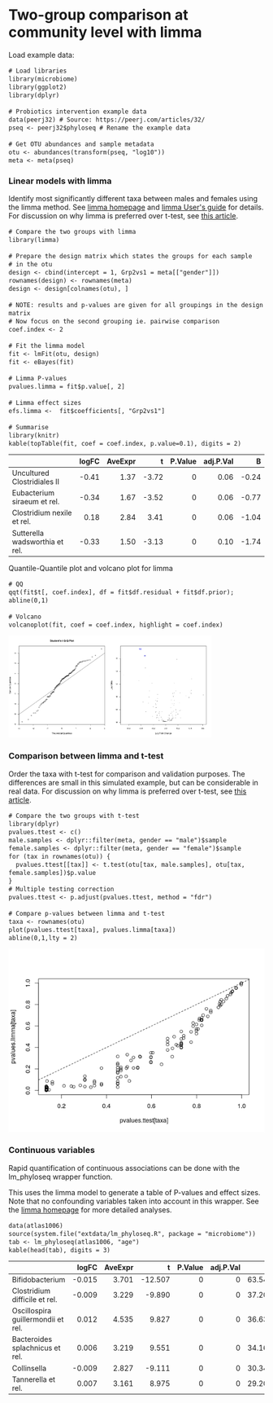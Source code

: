 <!--
  %\VignetteEngine{knitr::rmarkdown}
  %\VignetteIndexEntry{microbiome tutorial - limma}
  %\usepackage[utf8]{inputenc}
  %\VignetteEncoding{UTF-8}  
-->
Two-group comparison at community level with limma
==================================================

Load example data:

    # Load libraries
    library(microbiome)
    library(ggplot2)
    library(dplyr)

    # Probiotics intervention example data 
    data(peerj32) # Source: https://peerj.com/articles/32/
    pseq <- peerj32$phyloseq # Rename the example data

    # Get OTU abundances and sample metadata
    otu <- abundances(transform(pseq, "log10"))
    meta <- meta(pseq)

### Linear models with limma

Identify most significantly different taxa between males and females
using the limma method. See [limma
homepage](http://bioinf.wehi.edu.au/limma/) and [limma User's
guide](http://www.lcg.unam.mx/~lcollado/R/resources/limma-usersguide.pdf)
for details. For discussion on why limma is preferred over t-test, see
[this
article](http://www.plosone.org/article/info:doi/10.1371/journal.pone.0012336).

    # Compare the two groups with limma
    library(limma)

    # Prepare the design matrix which states the groups for each sample
    # in the otu
    design <- cbind(intercept = 1, Grp2vs1 = meta[["gender"]])
    rownames(design) <- rownames(meta)
    design <- design[colnames(otu), ]

    # NOTE: results and p-values are given for all groupings in the design matrix
    # Now focus on the second grouping ie. pairwise comparison
    coef.index <- 2
         
    # Fit the limma model
    fit <- lmFit(otu, design)
    fit <- eBayes(fit)

    # Limma P-values
    pvalues.limma = fit$p.value[, 2]

    # Limma effect sizes
    efs.limma <-  fit$coefficients[, "Grp2vs1"]

    # Summarise
    library(knitr)
    kable(topTable(fit, coef = coef.index, p.value=0.1), digits = 2)

<table>
<thead>
<tr class="header">
<th></th>
<th align="right">logFC</th>
<th align="right">AveExpr</th>
<th align="right">t</th>
<th align="right">P.Value</th>
<th align="right">adj.P.Val</th>
<th align="right">B</th>
</tr>
</thead>
<tbody>
<tr class="odd">
<td>Uncultured Clostridiales II</td>
<td align="right">-0.41</td>
<td align="right">1.37</td>
<td align="right">-3.72</td>
<td align="right">0</td>
<td align="right">0.06</td>
<td align="right">-0.24</td>
</tr>
<tr class="even">
<td>Eubacterium siraeum et rel.</td>
<td align="right">-0.34</td>
<td align="right">1.67</td>
<td align="right">-3.52</td>
<td align="right">0</td>
<td align="right">0.06</td>
<td align="right">-0.77</td>
</tr>
<tr class="odd">
<td>Clostridium nexile et rel.</td>
<td align="right">0.18</td>
<td align="right">2.84</td>
<td align="right">3.41</td>
<td align="right">0</td>
<td align="right">0.06</td>
<td align="right">-1.04</td>
</tr>
<tr class="even">
<td>Sutterella wadsworthia et rel.</td>
<td align="right">-0.33</td>
<td align="right">1.50</td>
<td align="right">-3.13</td>
<td align="right">0</td>
<td align="right">0.10</td>
<td align="right">-1.74</td>
</tr>
</tbody>
</table>

Quantile-Quantile plot and volcano plot for limma

    # QQ
    qqt(fit$t[, coef.index], df = fit$df.residual + fit$df.prior); abline(0,1)

    # Volcano
    volcanoplot(fit, coef = coef.index, highlight = coef.index)

<img src="limma_files/figure-markdown_strict/limma-qq-1.png" width="200px" /><img src="limma_files/figure-markdown_strict/limma-qq-2.png" width="200px" />

### Comparison between limma and t-test

Order the taxa with t-test for comparison and validation purposes. The
differences are small in this simulated example, but can be considerable
in real data. For discussion on why limma is preferred over t-test, see
[this
article](http://www.plosone.org/article/info:doi/10.1371/journal.pone.0012336).

    # Compare the two groups with t-test
    library(dplyr)
    pvalues.ttest <- c()
    male.samples <- dplyr::filter(meta, gender == "male")$sample
    female.samples <- dplyr::filter(meta, gender == "female")$sample
    for (tax in rownames(otu)) {
      pvalues.ttest[[tax]] <- t.test(otu[tax, male.samples], otu[tax, female.samples])$p.value
    }
    # Multiple testing correction
    pvalues.ttest <- p.adjust(pvalues.ttest, method = "fdr")

    # Compare p-values between limma and t-test
    taxa <- rownames(otu)
    plot(pvalues.ttest[taxa], pvalues.limma[taxa])
    abline(0,1,lty = 2)

![](limma_files/figure-markdown_strict/limma-compairson-1.png)

### Continuous variables

Rapid quantification of continuous associations can be done with the
lm\_phyloseq wrapper function.

This uses the limma model to generate a table of P-values and effect
sizes. Note that no confounding variables taken into account in this
wrapper. See the [limma homepage](http://bioinf.wehi.edu.au/limma/) for
more detailed analyses.

    data(atlas1006)
    source(system.file("extdata/lm_phyloseq.R", package = "microbiome"))
    tab <- lm_phyloseq(atlas1006, "age")
    kable(head(tab), digits = 3)

<table>
<thead>
<tr class="header">
<th></th>
<th align="right">logFC</th>
<th align="right">AveExpr</th>
<th align="right">t</th>
<th align="right">P.Value</th>
<th align="right">adj.P.Val</th>
<th align="right">B</th>
</tr>
</thead>
<tbody>
<tr class="odd">
<td>Bifidobacterium</td>
<td align="right">-0.015</td>
<td align="right">3.701</td>
<td align="right">-12.507</td>
<td align="right">0</td>
<td align="right">0</td>
<td align="right">63.548</td>
</tr>
<tr class="even">
<td>Clostridium difficile et rel.</td>
<td align="right">-0.009</td>
<td align="right">3.229</td>
<td align="right">-9.890</td>
<td align="right">0</td>
<td align="right">0</td>
<td align="right">37.203</td>
</tr>
<tr class="odd">
<td>Oscillospira guillermondii et rel.</td>
<td align="right">0.012</td>
<td align="right">4.535</td>
<td align="right">9.827</td>
<td align="right">0</td>
<td align="right">0</td>
<td align="right">36.635</td>
</tr>
<tr class="even">
<td>Bacteroides splachnicus et rel.</td>
<td align="right">0.006</td>
<td align="right">3.219</td>
<td align="right">9.551</td>
<td align="right">0</td>
<td align="right">0</td>
<td align="right">34.167</td>
</tr>
<tr class="odd">
<td>Collinsella</td>
<td align="right">-0.009</td>
<td align="right">2.827</td>
<td align="right">-9.111</td>
<td align="right">0</td>
<td align="right">0</td>
<td align="right">30.348</td>
</tr>
<tr class="even">
<td>Tannerella et rel.</td>
<td align="right">0.007</td>
<td align="right">3.161</td>
<td align="right">8.975</td>
<td align="right">0</td>
<td align="right">0</td>
<td align="right">29.203</td>
</tr>
</tbody>
</table>
